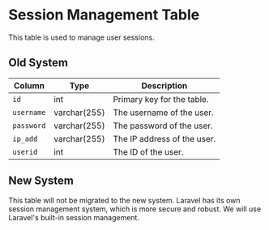 
# Session Management Table

This table is used to manage user sessions.

## Old System

| Column | Type | Description |
|---|---|---|
| `id` | int | Primary key for the table. |
| `username` | varchar(255) | The username of the user. |
| `password` | varchar(255) | The password of the user. |
| `ip_add` | varchar(255) | The IP address of the user. |
| `userid` | int | The ID of the user. |

## New System

This table will not be migrated to the new system. Laravel has its own session management system, which is more secure and robust. We will use Laravel's built-in session management.
